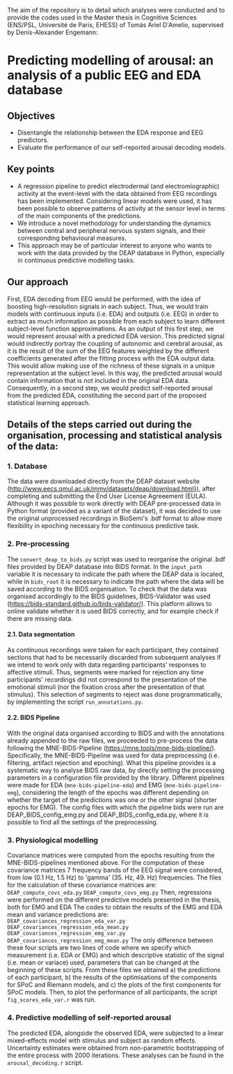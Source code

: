 The aim of the repository is to detail which analyses were conducted and to provide the codes used in the Master thesis in Cognitive Sciences (ENS/PSL, Université de Paris, EHESS) of Tomás Ariel D'Amelio, supervised by Denis-Alexander Engemann:

# Predicting modelling of arousal: an analysis of a public EEG and EDA database

## Objectives

-  Disentangle the relationship between the EDA response and EEG predictors.
-  Evaluate the performance of our self-reported arousal decoding models.

## Key points
- A regression pipeline to predict electrodermal (and electromiographic) activity at the event-level with the data obtained from EEG recordings has been implemented.
Considering linear models were used, it has been possible to observe patterns of activity at the sensor level in terms of the main components of the predictions.
- We introduce a novel methodology for understanding the dynamics between central and peripheral nervous system signals, and their corresponding behavioural measures.
- This approach may be of particular interest to anyone who wants to work with the data provided by the DEAP database in Python, especially in continuous predictive modelling tasks.
## Our approach
First, EDA decoding from EEG would be performed, with the idea of boosting high-resolution signals in each subject. Thus, we would train models with continuous inputs (i.e. EDA) and outputs (i.e. EEG) in order to extract as much information as possible from each subject to learn different subject-level function approximations. As an output of this first step, we would represent arousal with a predicted EDA version. This predicted signal would indirectly portray the coupling of autonomic and cerebral arousal, as it is the result of the sum of the EEG features weighted by the different coefficients generated after the fitting process with the EDA output data. This would allow making use of the richness of these signals in a unique representation at the subject level. In this way, the predicted arousal would contain information that is not included in the original EDA data. Consequently, in a second step, we would predict self-reported arousal from the predicted EDA, constituting the second part of the proposed statistical learning approach.
## Details of the steps carried out during the organisation, processing and statistical analysis of the data:
### 1. Database
The data were downloaded directly from the DEAP dataset website (http://www.eecs.qmul.ac.uk/mmv/datasets/deap/download.html}), after completing and submitting the End User License Agreeement (EULA).
Although it was possible to work directly with DEAP pre-processed data in Python format (provided as a variant of the dataset), it was decided to use the original unprocessed recordings in BioSemi's .bdf format to allow more flexibility in epoching necessary for the continuous predictive task.
### 2. Pre-processing
The `convert_deap_to_bids.py` script was used to reorganise the original .bdf files provided by DEAP database into BIDS format.
In the `input_path` variable it is necessary to indicate the path where the DEAP data is located, while in `bids_root` it is necessary to indicate the path where the data will be saved according to the BIDS organisation. 
To check that the data was organised accordingly to the BIDS guidelines, BIDS-Validator was used (https://bids-standard.github.io/bids-validator/). This platform allows to online validate whether it is used BIDS correctly, and for example check if there are missing data. 
#### 2.1. Data segmentation
As continuous recordings were taken for each participant, they contained sections that had to be necessarily discarded from subsequent analyses if we intend to work only with data regarding participants' responses to affective stimuli.
Thus, segments were marked for rejection any time participants' recordings did not correspond to the presentation of the emotional stimuli (nor the fixation cross after the presentation of that stimulus). This selection of segments to reject was done programmatically, by implementing the script `run_annotations.py`.
#### 2.2. BIDS Pipeline
With the original data organised according to BIDS and with the annotations already appended to the raw files, we proceeded to pre-process the data following the MNE-BIDS-Pipeline (https://mne.tools/mne-bids-pipeline/). Specifically, the MNE-BIDS-Pipeline was used for data preprocessing (i.e. filtering, artifact rejection and epoching). What this pipeline provides is a systematic way to analyse BIDS raw data, by directly setting the processing parameters in a configuration file provided by the library. 
Different pipelines were made for EDA (`mne-bids-pipeline-eda`) and EMG (`mne-bids-pipeline-emg`), considering the length of the epochs was different depending on whether the target of the predictions was one or the other signal (shorter epochs for EMG). The config files with which the pipeline bids were run are DEAP_BIDS_config_emg.py and DEAP_BIDS_config_eda.py, where it is possible to find all the settings of the preprocessing.
### 3. Physiological modelling
Covariance matrices were computed from the epochs resulting from the MNE-BIDS-pipelines mentioned above. For the computation of these covariance matrices 7 frequency bands of the EEG signal were considered, from low (0.1 Hz, 1.5 Hz) to 'gamma' (35. Hz, 49. Hz) frequencies. The files for the calculation of these covariance matrices are:
`DEAP_compute_covs_eda.py`
`DEAP_compute_covs_emg.py`
Then, regressions were performed on the different predictive models presented in the thesis, both for EMG and EDA
The codes to obtain the results of the EMG and EDA mean and variance predictions are:
`DEAP_covariances_regression_eda_var.py`
`DEAP_covariances_regression_eda_mean.py`
`DEAP_covariances_regression_emg_var.py`
`DEAP_covariances_regression_emg_mean.py`
The only difference between these four scripts are two lines of code where we specify which measurement (i.e. EDA or EMG) and which descriptive statistic of the signal (i.e. mean or variace) used, parameters that can be changed at the beginning of these scripts.
From these files we obtained a) the predictions of each participant, b) the results of the optimisations of the components for SPoC and Riemann models, and c) the plots of the first components for SPoC models.
Then, to plot the performance of all participants, the script `fig_scores_eda_var.r` was run.
### 4. Predictive modelling of self-reported arousal
The predicted EDA, alongside the observed EDA, were subjected to a linear mixed-effects model with stimulus and subject as random effects. Uncertainty estimates were obtained from non-parametric bootstrapping of the entire process with 2000 iterations.
These analyses can be found in the `arousal_decoding.r` script.
